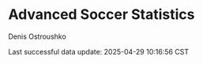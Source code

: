 # Advanced Soccer Statistics
Denis Ostroushko

<!-- gfm -->

Last successful data update: 2025-04-29 10:16:56 CST
